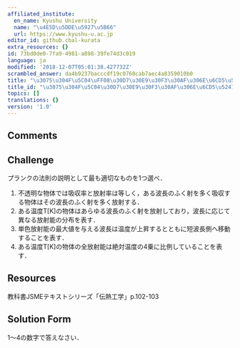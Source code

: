 ```yaml
---
affiliated_institute:
  en_name: Kyushu University
  name: "\u4E5D\u5DDE\u5927\u5B66"
  url: https://www.kyushu-u.ac.jp
editor_id: github.cbal-kurata
extra_resources: {}
id: 73bd0de0-7fa9-4981-a898-39fe74d3c019
language: ja
modified: '2018-12-07T05:01:38.427732Z'
scrambled_answer: da4b9237bacccdf19c0760cab7aec4a8359010b0
title: "\u3075\u304F\u5C04\uFF08\u30D7\u30E9\u30F3\u30AF\u306E\u6CD5\u5247\uFF09"
title_id: "\u3075\u304F\u5C04\u30D7\u30E9\u30F3\u30AF\u306E\u6CD5\u5247"
topics: []
translations: {}
version: '1.0'
---
```


## Comments



## Challenge
プランクの法則の説明として最も適切なものを1つ選べ．
1. 不透明な物体では吸収率と放射率は等しく，ある波長のふく射を多く吸収する物体はその波長のふく射を多く放射する．
2. ある温度T[K]の物体はあらゆる波長のふく射を放射しており，波長に応じて異なる放射能の分布を表す．
3. 単色放射能の最大値を与える波長は温度が上昇するとともに短波長側へ移動することを表す．
4. ある温度T[K]の物体の全放射能は絶対温度の4乗に比例していることを表す．




## Resources
教科書JSMEテキストシリーズ「伝熱工学」p.102-103


## Solution Form
1〜4の数字で答えなさい．



